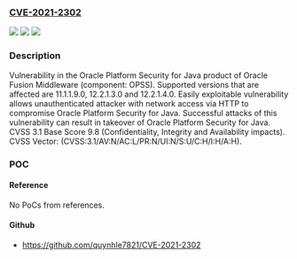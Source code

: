 ### [CVE-2021-2302](https://cve.mitre.org/cgi-bin/cvename.cgi?name=CVE-2021-2302)
![](https://img.shields.io/static/v1?label=Product&message=Platform%20Security%20for%20Java&color=blue)
![](https://img.shields.io/static/v1?label=Version&message=%3D%2011.1.1.9.0%20&color=brighgreen)
![](https://img.shields.io/static/v1?label=Vulnerability&message=Easily%20exploitable%20vulnerability%20allows%20unauthenticated%20attacker%20with%20network%20access%20via%20HTTP%20to%20compromise%20Oracle%20Platform%20Security%20for%20Java.%20%20Successful%20attacks%20of%20this%20vulnerability%20can%20result%20in%20takeover%20of%20Oracle%20Platform%20Security%20for%20Java.&color=brighgreen)

### Description

Vulnerability in the Oracle Platform Security for Java product of Oracle Fusion Middleware (component: OPSS). Supported versions that are affected are 11.1.1.9.0, 12.2.1.3.0 and 12.2.1.4.0. Easily exploitable vulnerability allows unauthenticated attacker with network access via HTTP to compromise Oracle Platform Security for Java. Successful attacks of this vulnerability can result in takeover of Oracle Platform Security for Java. CVSS 3.1 Base Score 9.8 (Confidentiality, Integrity and Availability impacts). CVSS Vector: (CVSS:3.1/AV:N/AC:L/PR:N/UI:N/S:U/C:H/I:H/A:H).

### POC

#### Reference
No PoCs from references.

#### Github
- https://github.com/quynhle7821/CVE-2021-2302

